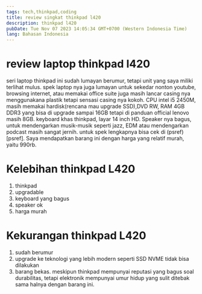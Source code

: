 ```yaml
---
tags: tech,thinkpad,coding
title: review singkat thinkpad l420
description: thinkpad l420
pubDate: Tue Nov 07 2023 14:05:34 GMT+0700 (Western Indonesia Time)
lang: Bahasan Indonesia
---
```


# review laptop thinkpad l420

seri laptop thinkpad ini sudah lumayan berumur, tetapi unit yang saya miliki terlihat mulus.
spek laptop nya juga lumayan untuk sekedar nonton youtube, browsing internet, atau memakai office suite juga masih lancar
casing nya menggunakana plastik tetapi sensasi casing nya kokoh. CPU intel i5 2450M, masih memakai hardisk(rencana mau upgrade SSD),DVD RW, RAM 4GB DDR3 yang bisa di upgrade sampai 16GB tetapi di panduan official lenovo masih 8GB.
keyboard khas thinkpad, layar 14 inch HD. Speaker nya bagus, untuk mendengarkan musik-musik seperti jazz, EDM atau mendengarkan podcast masih sangat jernih.
untuk spek lengkapnya bisa cek di (psref)[psref]. Saya mendapatkan barang ini dengan harga yang relatif murah, yaitu 990rb.

# Kelebihan thinkpad L420

1. thinkpad
2. upgradable
3. keyboard yang bagus
4. speaker ok
5. harga murah

# Kekurangan thinkpad L420

1. sudah berumur
2. upgrade ke teknologi yang lebih modern seperti SSD NVME tidak bisa dilakukan
3. barang bekas. meskipun thinkpad mempunyai reputasi yang bagus soal durabilitas, tetapi elektronik mempunyai umur hidup yang sulit ditebak sama halnya dengan barang ini.
